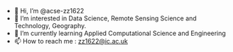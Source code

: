 - 👋 Hi, I’m @acse-zz1622
- 👀 I’m interested in Data Science, Remote Sensing Science and Technology, Geography.
- 🌱 I’m currently learning Applied Computational Science and Engineering
- 📫 How to reach me : zz1622@ic.ac.uk

<!---
acse-zz1622/acse-zz1622 is a ✨ special ✨ repository because its `README.md` (this file) appears on your GitHub profile.
You can click the Preview link to take a look at your changes.
--->
